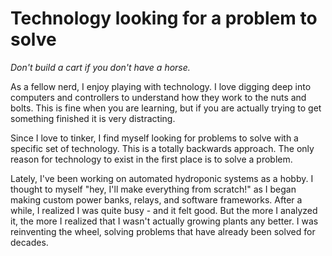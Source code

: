 # Technology looking for a problem to solve
*Don't build a cart if you don't have a horse.*

As a fellow nerd, I enjoy playing with technology. I love digging deep into computers and controllers to understand how they work to the nuts and bolts. This is fine when you are learning, but if you are actually trying to get something finished it is very distracting.

Since I love to tinker, I find myself looking for problems to solve with a specific set of technology. This is a totally backwards approach. The only reason for technology to exist in the first place is to solve a problem.

Lately, I've been working on automated hydroponic systems as a hobby. I thought to myself "hey, I'll make everything from scratch!" as I began making custom power banks, relays, and software frameworks. After a while, I realized I was quite busy - and it felt good. But the more I analyzed it, the more I realized that I wasn't actually growing plants any better. I was reinventing the wheel, solving problems that have already been solved for decades.